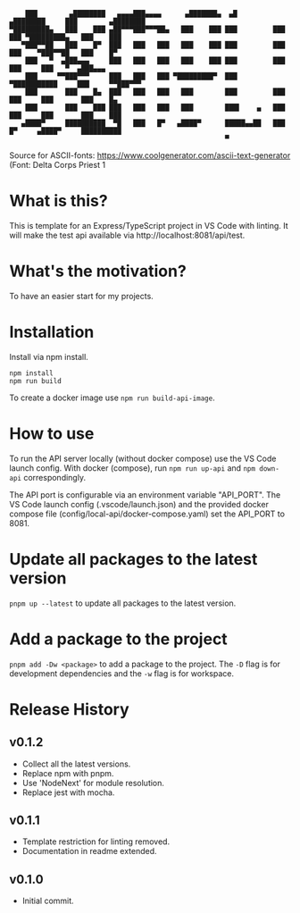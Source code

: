 ```
    ███        ▄████████   ▄▄▄▄███▄▄▄▄      ▄███████▄  ▄█          ▄████████     ███        ▄████████ 
▀█████████▄   ███    ███ ▄██▀▀▀███▀▀▀██▄   ███    ███ ███         ███    ███ ▀█████████▄   ███    ███ 
   ▀███▀▀██   ███    █▀  ███   ███   ███   ███    ███ ███         ███    ███    ▀███▀▀██   ███    █▀  
    ███   ▀  ▄███▄▄▄     ███   ███   ███   ███    ███ ███         ███    ███     ███   ▀  ▄███▄▄▄     
    ███     ▀▀███▀▀▀     ███   ███   ███ ▀█████████▀  ███       ▀███████████     ███     ▀▀███▀▀▀     
    ███       ███    █▄  ███   ███   ███   ███        ███         ███    ███     ███       ███    █▄  
    ███       ███    ███ ███   ███   ███   ███        ███▌    ▄   ███    ███     ███       ███    ███ 
   ▄████▀     ██████████  ▀█   ███   █▀   ▄████▀      █████▄▄██   ███    █▀     ▄████▀     ██████████ 
                                                      ▀                                               
```

Source for ASCII-fonts: https://www.coolgenerator.com/ascii-text-generator
(Font: Delta Corps Priest 1


# What is this?
This is template for an Express/TypeScript project in VS Code with linting.
It will make the test api available via http://localhost:8081/api/test.

# What's the motivation?
To have an easier start for my projects.

# Installation
Install via npm install.
```
npm install
npm run build
```
To create a docker image use `npm run build-api-image`.


# How to use
To run the API server locally (without docker compose) use the VS Code launch config.
With docker (compose), run `npm run up-api` and `npm down-api` correspondingly.

The API port is configurable via an environment variable "API_PORT".
The VS Code launch config (.vscode/launch.json) and the provided docker compose file (config/local-api/docker-compose.yaml) set the API_PORT to 8081.

# Update all packages to the latest version
`pnpm up --latest` to update all packages to the latest version.

# Add a package to the project
`pnpm add -Dw <package>` to add a package to the project. The `-D` flag is for development dependencies and the `-w` flag is for workspace.


# Release History

## v0.1.2
- Collect all the latest versions.
- Replace npm with pnpm.
- Use 'NodeNext' for module resolution.
- Replace jest with mocha.

## v0.1.1
- Template restriction for linting removed.
- Documentation in readme extended.

## v0.1.0
- Initial commit.
